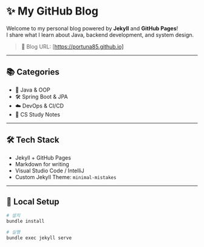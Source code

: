 # ✨ My GitHub Blog

Welcome to my personal blog powered by **Jekyll** and **GitHub Pages**!  
I share what I learn about Java, backend development, and system design.

> 📌 Blog URL: [https://portuna85.github.io]

---

## 📚 Categories
- 🧠 Java & OOP
- 🛠️ Spring Boot & JPA
- ☁️ DevOps & CI/CD
- 📝 CS Study Notes

---

## 🛠️ Tech Stack
- Jekyll + GitHub Pages
- Markdown for writing
- Visual Studio Code / IntelliJ
- Custom Jekyll Theme: `minimal-mistakes`

---

## 💾 Local Setup

```bash
# 설치
bundle install

# 실행
bundle exec jekyll serve
